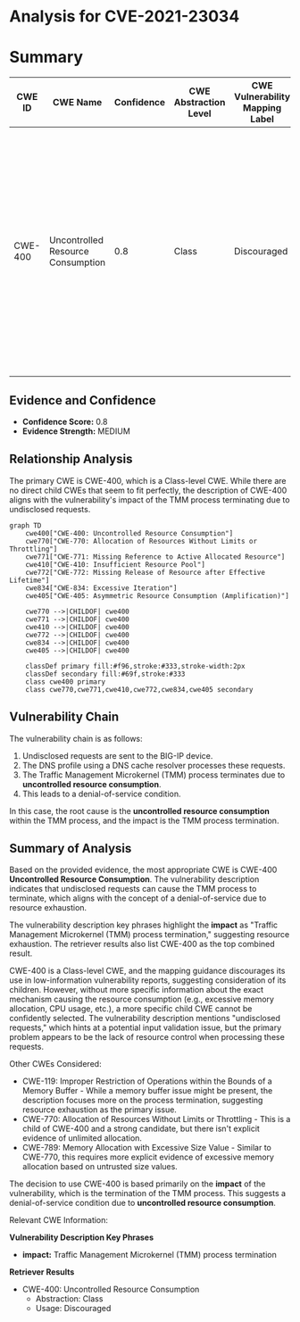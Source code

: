 # Analysis for CVE-2021-23034

# Summary
| CWE ID | CWE Name | Confidence | CWE Abstraction Level | CWE Vulnerability Mapping Label | CWE-Vulnerability Mapping Notes |
|---|---|---|---|---|---|
| CWE-400 | Uncontrolled Resource Consumption | 0.8 | Class | Discouraged | The product does not properly control the allocation and maintenance of a limited resource, thereby enabling an actor to influence the amount of resources consumed, eventually leading to the exhaustion of available resources. |

## Evidence and Confidence

*   **Confidence Score:** 0.8
*   **Evidence Strength:** MEDIUM

## Relationship Analysis
The primary CWE is CWE-400, which is a Class-level CWE. While there are no direct child CWEs that seem to fit perfectly, the description of CWE-400 aligns with the vulnerability's impact of the TMM process terminating due to undisclosed requests.

```mermaid
graph TD
    cwe400["CWE-400: Uncontrolled Resource Consumption"]
    cwe770["CWE-770: Allocation of Resources Without Limits or Throttling"]
    cwe771["CWE-771: Missing Reference to Active Allocated Resource"]
    cwe410["CWE-410: Insufficient Resource Pool"]
    cwe772["CWE-772: Missing Release of Resource after Effective Lifetime"]
    cwe834["CWE-834: Excessive Iteration"]
    cwe405["CWE-405: Asymmetric Resource Consumption (Amplification)"]

    cwe770 -->|CHILDOF| cwe400
    cwe771 -->|CHILDOF| cwe400
    cwe410 -->|CHILDOF| cwe400
    cwe772 -->|CHILDOF| cwe400
    cwe834 -->|CHILDOF| cwe400
    cwe405 -->|CHILDOF| cwe400

    classDef primary fill:#f96,stroke:#333,stroke-width:2px
    classDef secondary fill:#69f,stroke:#333
    class cwe400 primary
    class cwe770,cwe771,cwe410,cwe772,cwe834,cwe405 secondary
```

## Vulnerability Chain
The vulnerability chain is as follows:
1.  Undisclosed requests are sent to the BIG-IP device.
2.  The DNS profile using a DNS cache resolver processes these requests.
3.  The Traffic Management Microkernel (TMM) process terminates due to **uncontrolled resource consumption**.
4.  This leads to a denial-of-service condition.

In this case, the root cause is the **uncontrolled resource consumption** within the TMM process, and the impact is the TMM process termination.

## Summary of Analysis
Based on the provided evidence, the most appropriate CWE is CWE-400 **Uncontrolled Resource Consumption**. The vulnerability description indicates that undisclosed requests can cause the TMM process to terminate, which aligns with the concept of a denial-of-service due to resource exhaustion.

The vulnerability description key phrases highlight the **impact** as "Traffic Management Microkernel (TMM) process termination," suggesting resource exhaustion. The retriever results also list CWE-400 as the top combined result.

CWE-400 is a Class-level CWE, and the mapping guidance discourages its use in low-information vulnerability reports, suggesting consideration of its children. However, without more specific information about the exact mechanism causing the resource consumption (e.g., excessive memory allocation, CPU usage, etc.), a more specific child CWE cannot be confidently selected. The vulnerability description mentions "undisclosed requests," which hints at a potential input validation issue, but the primary problem appears to be the lack of resource control when processing these requests.

Other CWEs Considered:

*   CWE-119: Improper Restriction of Operations within the Bounds of a Memory Buffer - While a memory buffer issue might be present, the description focuses more on the process termination, suggesting resource exhaustion as the primary issue.
*   CWE-770: Allocation of Resources Without Limits or Throttling - This is a child of CWE-400 and a strong candidate, but there isn't explicit evidence of unlimited allocation.
*   CWE-789: Memory Allocation with Excessive Size Value - Similar to CWE-770, this requires more explicit evidence of excessive memory allocation based on untrusted size values.

The decision to use CWE-400 is based primarily on the **impact** of the vulnerability, which is the termination of the TMM process. This suggests a denial-of-service condition due to **uncontrolled resource consumption**.

Relevant CWE Information:

**Vulnerability Description Key Phrases**
-   **impact:** Traffic Management Microkernel (TMM) process termination

**Retriever Results**
-   CWE-400: Uncontrolled Resource Consumption
    -   Abstraction: Class
    -   Usage: Discouraged